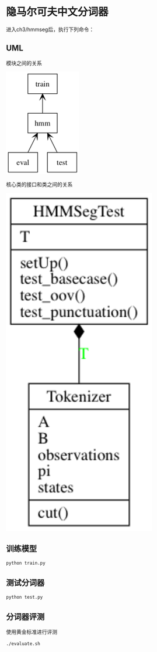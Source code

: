 # 隐马尔可夫中文分词器

进入ch3/hmmseg后，执行下列命令：

## UML

模块之间的关系

<img src="./packages.png" width="200">

核心类的接口和类之间的关系

<img src="./classes.png" width="400">

## 训练模型
```
python train.py
```

## 测试分词器
```
python test.py
```

## 分词器评测
使用黄金标准进行评测

```
./evaluate.sh
```
